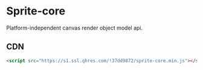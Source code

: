 # Sprite-core

Platform-independent canvas render object model api.

## CDN

```html
<script src="https://s1.ssl.qhres.com/!37dd9872/sprite-core.min.js"></script>
```
